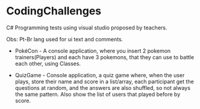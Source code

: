 # CodingChallenges
C# Programming tests using visual studio proposed by teachers. 

Obs: Pt-Br lang used for ui text and comments.

- PokéCon - A console application, where you insert 2 pokemon trainers(Players) and each have 3 pokemons, that they can use to battle each other, using Classes.

- QuizGame - Console application, a quiz game where, when the user plays, store their name and score in a list/array, each participant get the questions at random, and the answers are also shuffled, so not always the same pattern. Also show the list of users that played before by score.
